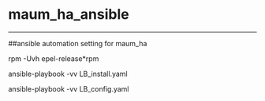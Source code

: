 # maum_ha_ansible
***
##ansible automation setting for maum_ha

rpm -Uvh epel-release*rpm


ansible-playbook -vv LB_install.yaml

ansible-playbook -vv LB_config.yaml

